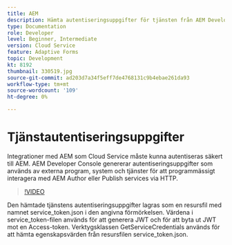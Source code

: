 ```yaml
---
title: AEM
description: Hämta autentiseringsuppgifter för tjänsten från AEM Developer Console.
type: Documentation
role: Developer
level: Beginner, Intermediate
version: Cloud Service
feature: Adaptive Forms
topic: Development
kt: 8192
thumbnail: 330519.jpg
source-git-commit: ad203d7a34f5eff7de4768131c9b4ebae261da93
workflow-type: tm+mt
source-wordcount: '109'
ht-degree: 0%

---
```



# Tjänstautentiseringsuppgifter

Integrationer med AEM som Cloud Service måste kunna autentiseras säkert till AEM. AEM Developer Console genererar autentiseringsuppgifter som används av externa program, system och tjänster för att programmässigt interagera med AEM Author eller Publish services via HTTP.

>[!VIDEO](https://video.tv.adobe.com/v/330519/?quality=12&learn=on)

Den hämtade tjänstens autentiseringsuppgifter lagras som en resursfil med namnet service_token.json i den angivna förmörkelsen. Värdena i service_token-filen används för att generera JWT och för att byta ut JWT mot en Access-token. Verktygsklassen GetServiceCredentials används för att hämta egenskapsvärden från resursfilen service_token.json.

